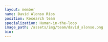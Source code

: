 ```yaml
---
layout: member
name: David Alonso Ríos
position: Research team
specialization: Human-in-the-loop
image_path: /assets/img/team/david_alonso.png
bio:
---
```

